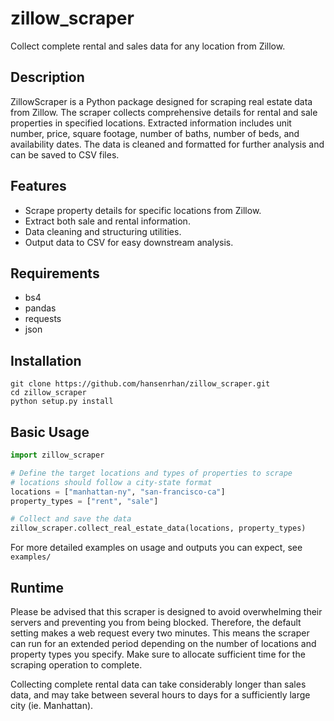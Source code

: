 # zillow_scraper
Collect complete rental and sales data for any location from Zillow.


## Description
ZillowScraper is a Python package designed for scraping real estate data from Zillow. The scraper collects comprehensive details for rental and sale properties in specified locations. Extracted information includes unit number, price, square footage, number of baths, number of beds, and availability dates. The data is cleaned and formatted for further analysis and can be saved to CSV files.

## Features
- Scrape property details for specific locations from Zillow.
- Extract both sale and rental information.
- Data cleaning and structuring utilities.
- Output data to CSV for easy downstream analysis.

## Requirements
- bs4
- pandas
- requests
- json

## Installation
```
git clone https://github.com/hansenrhan/zillow_scraper.git
cd zillow_scraper
python setup.py install
```


## Basic Usage

```Python
import zillow_scraper

# Define the target locations and types of properties to scrape
# locations should follow a city-state format
locations = ["manhattan-ny", "san-francisco-ca"]
property_types = ["rent", "sale"]

# Collect and save the data
zillow_scraper.collect_real_estate_data(locations, property_types)

```

For more detailed examples on usage and outputs you can expect, see ```examples/```

## Runtime
Please be advised that this scraper is designed to avoid overwhelming their servers and preventing you from being blocked. Therefore, the default setting makes a web request every two minutes. This means the scraper can run for an extended period depending on the number of locations and property types you specify. Make sure to allocate sufficient time for the scraping operation to complete. 

Collecting complete rental data can take considerably longer than sales data, and may take between several hours to days for a sufficiently large city (ie. Manhattan).
